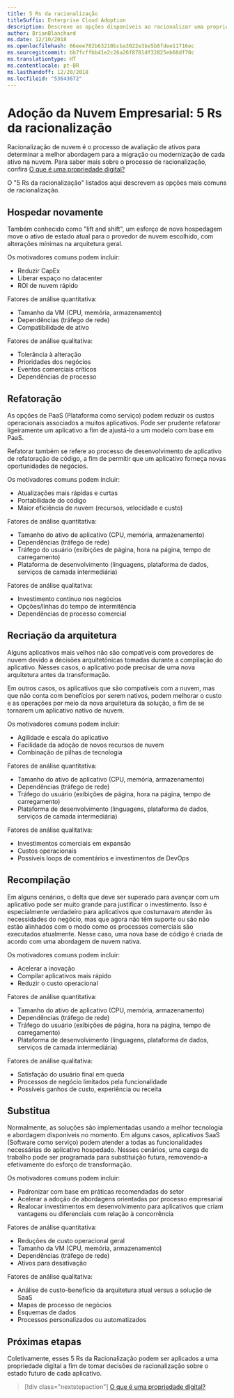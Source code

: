 ```yaml
---
title: 5 Rs da racionalização
titleSuffix: Enterprise Cloud Adoption
description: Descreve as opções disponíveis ao racionalizar uma propriedade digital
author: BrianBlanchard
ms.date: 12/10/2018
ms.openlocfilehash: 66eee782b63210bcba3022e3be5b8fdee11716ec
ms.sourcegitcommit: bb7fcffbb41e2c26a26f8781df32825eb60df70c
ms.translationtype: HT
ms.contentlocale: pt-BR
ms.lasthandoff: 12/20/2018
ms.locfileid: "53643672"
---
```

# <a name="enterprise-cloud-adoption-the-5-rs-of-rationalization"></a>Adoção da Nuvem Empresarial: 5 Rs da racionalização

Racionalização de nuvem é o processo de avaliação de ativos para determinar a melhor abordagem para a migração ou modernização de cada ativo na nuvem. Para saber mais sobre o processo de racionalização, confira [O que é uma propriedade digital?](overview.md)

O "5 Rs da racionalização" listados aqui descrevem as opções mais comuns de racionalização.

## <a name="rehost"></a>Hospedar novamente

Também conhecido como "lift and shift", um esforço de nova hospedagem move o ativo de estado atual para o provedor de nuvem escolhido, com alterações mínimas na arquitetura geral.

Os motivadores comuns podem incluir:

* Reduzir CapEx
* Liberar espaço no datacenter
* ROI de nuvem rápido

Fatores de análise quantitativa:

* Tamanho da VM (CPU, memória, armazenamento)
* Dependências (tráfego de rede)
* Compatibilidade de ativo

Fatores de análise qualitativa:

* Tolerância à alteração
* Prioridades dos negócios
* Eventos comerciais críticos
* Dependências de processo

## <a name="refactor"></a>Refatoração

As opções de PaaS (Plataforma como serviço) podem reduzir os custos operacionais associados a muitos aplicativos. Pode ser prudente refatorar ligeiramente um aplicativo a fim de ajustá-lo a um modelo com base em PaaS.

Refatorar também se refere ao processo de desenvolvimento de aplicativo de refatoração de código, a fim de permitir que um aplicativo forneça novas oportunidades de negócios.

Os motivadores comuns podem incluir:

* Atualizações mais rápidas e curtas
* Portabilidade do código
* Maior eficiência de nuvem (recursos, velocidade e custo)

Fatores de análise quantitativa:

* Tamanho do ativo de aplicativo (CPU, memória, armazenamento)
* Dependências (tráfego de rede)
* Tráfego do usuário (exibições de página, hora na página, tempo de carregamento)
* Plataforma de desenvolvimento (linguagens, plataforma de dados, serviços de camada intermediária)

Fatores de análise qualitativa:

* Investimento contínuo nos negócios
* Opções/linhas do tempo de intermitência
* Dependências de processo comercial

## <a name="rearchitect"></a>Recriação da arquitetura

Alguns aplicativos mais velhos não são compatíveis com provedores de nuvem devido a decisões arquitetônicas tomadas durante a compilação do aplicativo. Nesses casos, o aplicativo pode precisar de uma nova arquitetura antes da transformação.

Em outros casos, os aplicativos que são compatíveis com a nuvem, mas que não conta com benefícios por serem nativos, podem melhorar o custo e as operações por meio da nova arquitetura da solução, a fim de se tornarem um aplicativo nativo de nuvem.

Os motivadores comuns podem incluir:

* Agilidade e escala do aplicativo
* Facilidade da adoção de novos recursos de nuvem
* Combinação de pilhas de tecnologia

Fatores de análise quantitativa:

* Tamanho do ativo de aplicativo (CPU, memória, armazenamento)
* Dependências (tráfego de rede)
* Tráfego do usuário (exibições de página, hora na página, tempo de carregamento)
* Plataforma de desenvolvimento (linguagens, plataforma de dados, serviços de camada intermediária)

Fatores de análise qualitativa:

* Investimentos comerciais em expansão
* Custos operacionais
* Possíveis loops de comentários e investimentos de DevOps

## <a name="rebuild"></a>Recompilação

Em alguns cenários, o delta que deve ser superado para avançar com um aplicativo pode ser muito grande para justificar o investimento. Isso é especialmente verdadeiro para aplicativos que costumavam atender às necessidades do negócio, mas que agora não têm suporte ou são não estão alinhados com o modo como os processos comerciais são executados atualmente. Nesse caso, uma nova base de código é criada de acordo com uma abordagem de nuvem nativa.

Os motivadores comuns podem incluir:

* Acelerar a inovação
* Compilar aplicativos mais rápido
* Reduzir o custo operacional

Fatores de análise quantitativa:

* Tamanho do ativo de aplicativo (CPU, memória, armazenamento)
* Dependências (tráfego de rede)
* Tráfego do usuário (exibições de página, hora na página, tempo de carregamento)
* Plataforma de desenvolvimento (linguagens, plataforma de dados, serviços de camada intermediária)

Fatores de análise qualitativa:

* Satisfação do usuário final em queda
* Processos de negócio limitados pela funcionalidade
* Possíveis ganhos de custo, experiência ou receita

## <a name="replace"></a>Substitua

Normalmente, as soluções são implementadas usando a melhor tecnologia e abordagem disponíveis no momento. Em alguns casos, aplicativos SaaS (Software como serviço) podem atender a todas as funcionalidades necessárias do aplicativo hospedado. Nesses cenários, uma carga de trabalho pode ser programada para substituição futura, removendo-a efetivamente do esforço de transformação.

Os motivadores comuns podem incluir:

* Padronizar com base em práticas recomendadas do setor
* Acelerar a adoção de abordagens orientadas por processo empresarial
* Realocar investimentos em desenvolvimento para aplicativos que criam vantagens ou diferenciais com relação à concorrência

Fatores de análise quantitativa:

* Reduções de custo operacional geral
* Tamanho da VM (CPU, memória, armazenamento)
* Dependências (tráfego de rede)
* Ativos para desativação

Fatores de análise qualitativa:

* Análise de custo-benefício da arquitetura atual versus a solução de SaaS
* Mapas de processo de negócios
* Esquemas de dados
* Processos personalizados ou automatizados

## <a name="next-steps"></a>Próximas etapas

Coletivamente, esses 5 Rs da Racionalização podem ser aplicados a uma propriedade digital a fim de tomar decisões de racionalização sobre o estado futuro de cada aplicativo.

> [!div class="nextstepaction"]
> [O que é uma propriedade digital?](overview.md)
